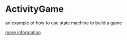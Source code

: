ActivityGame
============

an example of how to use state machine to build a game

[more information](http://studentdeng.github.io/blog/2014/11/05/ios-architecture2/)